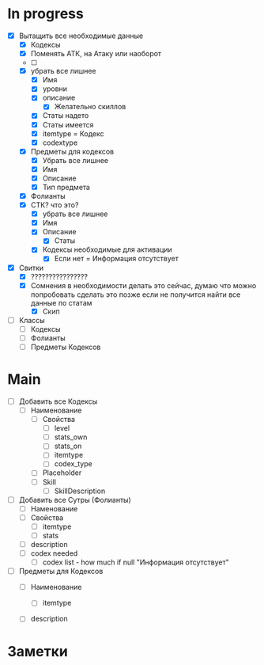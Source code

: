 # In progress


- [x] Вытащить все необходимые данные
	- [x] Кодексы
	- [x] Поменять АТК, на Атаку или наоборот
	- [ ] 
	- [x] убрать все лишнее
		- [x] Имя
		- [x] уровни
		- [x] описание
			- [x] Желательно скиллов
		- [x] Статы надето
		- [x] Статы имеется
		- [x] itemtype = Кодекс
		- [x] codextype
	- [x] Предметы для кодексов
		- [x] Убрать все лишнее
		- [x] Имя
		- [x] Описание
		- [x] Тип предмета
	- [x] Фолианты
	- [x] СТК? что это?
		- [x] убрать все лишнее
		- [x] Имя
		- [x] Описание
			- [x] Статы
		- [x] Кодексы необходимые для активации
			- [x] Если нет = Информация отсутствует
- [x] Свитки
	- [x] ????????????????
	- [x] Сомнения в необходимости делать это сейчас, думаю что можно попробовать сделать это позже если не получится найти все данные по статам
		- [x] Скип

- [ ] Классы
	- [ ] Кодексы
	- [ ] Фолианты
	- [ ] Предметы Кодексов
# Main
- [ ] Добавить все Кодексы
	- [ ] Наименование
		- [ ] Свойства
			- [ ] level
			- [ ] stats_own
			- [ ] stats_on
			- [ ] itemtype
			- [ ] codex_type
		- [ ] Placeholder
		- [ ] Skill
			- [ ] SkillDescription
- [ ] Добавить все Сутры (Фолианты)
	- [ ] Наменование
	- [ ] Свойства
		- [ ] itemtype
		- [ ] stats
	- [ ] description
	- [ ] codex needed
		- [ ] codex list - how much if null "Информация отсутствует"
- [ ] Предметы для Кодексов
	- [ ] Наименование
		- [ ] itemtype
	- [ ] description


# Заметки


